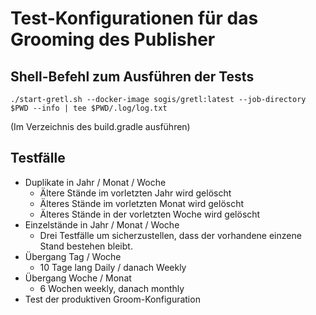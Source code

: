 # Test-Konfigurationen für das Grooming des Publisher

## Shell-Befehl zum Ausführen der Tests

    ./start-gretl.sh --docker-image sogis/gretl:latest --job-directory $PWD --info | tee $PWD/.log/log.txt

(Im Verzeichnis des build.gradle ausführen)

## Testfälle

* Duplikate in Jahr / Monat / Woche
    * Ältere Stände im vorletzten Jahr wird gelöscht
    * Älteres Stände im vorletzten Monat wird gelöscht
    * Älteres Stände in der vorletzten Woche wird gelöscht
* Einzelstände in Jahr / Monat / Woche
    * Drei Testfälle um sicherzustellen, dass der vorhandene einzene Stand bestehen bleibt.
* Übergang Tag / Woche
    * 10 Tage lang Daily / danach Weekly
* Übergang Woche / Monat
    * 6 Wochen weekly, danach monthly
* Test der produktiven Groom-Konfiguration